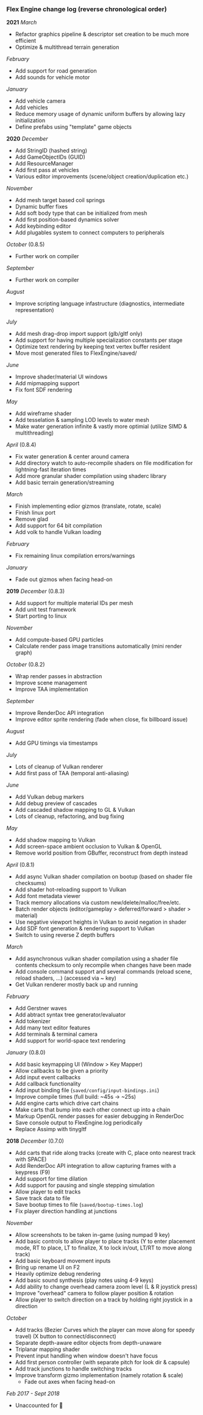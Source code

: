 
### Flex Engine change log (reverse chronological order)

**2021**
_March_
- Refactor graphics pipeline & descriptor set creation to be much more efficient
- Optimize & multithread terrain generation

_February_
- Add support for road generation
- Add sounds for vehicle motor

_January_
- Add vehicle camera
- Add vehicles
- Reduce memory usage of dynamic uniform buffers by allowing lazy initialization
- Define prefabs using "template" game objects

**2020**
_December_
- Add StringID (hashed string)
- Add GameObjectIDs (GUID)
- Add ResourceManager
- Add first pass at vehicles
- Various editor improvements (scene/object creation/duplication etc.)

_November_
- Add mesh target based coil springs
- Dynamic buffer fixes
- Add soft body type that can be initialized from mesh
- Add first position-based dynamics solver
- Add keybinding editor
- Add plugables system to connect computers to peripherals

_October_ (0.8.5)
- Further work on compiler

_September_
- Further work on compiler

_August_
- Improve scripting language infastructure (diagnostics, intermediate representation)

_July_
- Add mesh drag-drop import support (glb/gltf only)
- Add support for having multiple specialization constants per stage
- Optimize text rendering by keeping text vertex buffer resident
- Move most generated files to FlexEngine/saved/

_June_
- Improve shader/material UI windows
- Add mipmapping support
- Fix font SDF rendering

_May_
- Add wireframe shader
- Add tesselation & sampling LOD levels to water mesh
- Make water generation infinite & vastly more optimial (utilize SIMD & multithreading)

_April_ (0.8.4)
- Fix water generation & center around camera
- Add directory watch to auto-recompile shaders on file modification for lightning-fast iteration times
- Add more granular shader compilation using shaderc library
- Add basic terrain generation/streaming

_March_
- Finish implementing edior gizmos (translate, rotate, scale)
- Finish linux port
- Remove glad
- Add support for 64 bit compilation
- Add volk to handle Vulkan loading

_February_
- Fix remaining linux compilation errors/warnings

_January_
- Fade out gizmos when facing head-on


**2019**
_December_ (0.8.3)
- Add support for multiple material IDs per mesh
- Add unit test framework
- Start porting to linux

_November_
- Add compute-based GPU particles
- Calculate render pass image transitions automatically (mini render graph)

_October_ (0.8.2)
- Wrap render passes in abstraction
- Improve scene management
- Improve TAA implementation

_September_
- Improve RenderDoc API integration
- Improve editor sprite rendering (fade when close, fix billboard issue)

_August_
- Add GPU timings via timestamps

_July_
- Lots of cleanup of Vulkan renderer
- Add first pass of TAA (temporal anti-aliasing)

_June_
- Add Vulkan debug markers
- Add debug preview of cascades
- Add cascaded shadow mapping to GL & Vulkan
- Lots of cleanup, refactoring, and bug fixing

_May_
- Add shadow mapping to Vulkan
- Add screen-space ambient occlusion to Vulkan & OpenGL
- Remove world position from GBuffer, reconstruct from depth instead

_April_ (0.8.1)
- Add async Vulkan shader compilation on bootup (based on shader file checksums)
- Add shader hot-reloading support to Vulkan
- Add font metadata viewer
- Track memory allocations via custom new/delete/malloc/free/etc.
- Batch render objects (editor/gameplay > deferred/forward > shader > material)
- Use negative viewport heights in Vulkan to avoid negation in shader
- Add SDF font generation & rendering support to Vulkan
- Switch to using reverse Z depth buffers

_March_
- Add asynchronous vulkan shader compilation using a shader file contents checksum to only recompile when changes have been made
- Add console command support and several commands (reload scene, reload shaders, ...) (accessed via ~ key)
- Get Vulkan renderer mostly back up and running

_February_
- Add Gerstner waves
- Add abtract syntax tree generator/evaluator
- Add tokenizer
- Add many text editor features
- Add terminals & terminal camera
- Add support for world-space text rendering

_January_ (0.8.0)
- Add basic keymapping UI (Window > Key Mapper)
- Allow callbacks to be given a priority
- Add input event callbacks
- Add callback functionality
- Add input binding file (`saved/config/input-bindings.ini`)
- Improve compile times (full build: ~45s -> ~25s)
- Add engine carts which drive cart chains
- Make carts that bump into each other connect up into a chain
- Markup OpenGL render passes for easier debugging in RenderDoc
- Save console output to FlexEngine.log periodically
- Replace Assimp with tinygltf


**2018**
_December_ (0.7.0)
- Add carts that ride along tracks (create with C, place onto nearest track with SPACE)
- Add RenderDoc API integration to allow capturing frames with a keypress (F9)
- Add support for time dilation
- Add support for pausing and single stepping simulation
- Allow player to edit tracks
- Save track data to file
- Save bootup times to file (`saved/bootup-times.log`)
- Fix player direction handling at junctions

_November_
- Allow screenshots to be taken in-game (using numpad 9 key)
- Add basic controls to allow player to place tracks (Y to enter placement mode, RT to place, LT to finalize, X to lock in/out, LT/RT to move along track)
- Add basic keyboard movement inputs
- Bring up rename UI on F2
- Heavily optimize debug rendering
- Add basic sound synthesis (play notes using 4-9 keys)
- Add ability to change overhead camera zoom level (L & R joystick press)
- Improve "overhead" camera to follow player position & rotation
- Allow player to switch direction on a track by holding right joystick in a direction

_October_
- Add tracks (Bezier Curves which the player can move along for speedy travel) (X button to connect/disconnect)
- Separate depth-aware editor objects from depth-unaware
- Triplanar mapping shader
- Prevent input handling when window doesn't have focus
- Add first person controller (with separate pitch for look dir & capsule)
- Add track junctions to handle switching tracks
- Improve transform gizmo implementation (namely rotation & scale)
	- Fade out axes when facing head-on

_Feb 2017 - Sept 2018_
- Unaccounted for :shrug:
